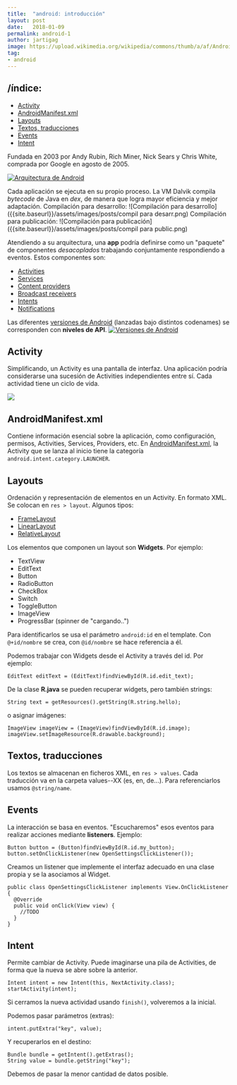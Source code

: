 ```yaml
---
title:  "android: introducción"
layout: post
date:   2018-01-09
permalink: android-1
author: jartigag
image: https://upload.wikimedia.org/wikipedia/commons/thumb/a/af/Android-System-Architecture.svg/675px-Android-System-Architecture.svg.png
tag:
- android
---
```


## /índice:

- [Activity](#activity)
- [AndroidManifest.xml](#androidmanifestxml)
- [Layouts](#layouts)
- [Textos, traducciones](#textos-traducciones)
- [Events](#events)
- [Intent](#intent)

Fundada en 2003 por Andy Rubin, Rich Miner, Nick Sears y Chris White, comprada por Google en agosto de 2005.

[![Arquitectura de
Android](https://upload.wikimedia.org/wikipedia/commons/thumb/a/af/Android-System-Architecture.svg/675px-Android-System-Architecture.svg.png)](https://commons.wikimedia.org/wiki/File:Android-System-Architecture.svg)

Cada aplicación se ejecuta en su propio proceso. La VM Dalvik compila *bytecode* de Java en *dex*, de manera que logra mayor eficiencia y mejor
adaptación.  Compilación para desarrollo:  ![Compilación para desarrollo]({{site.baseurl}}/assets/images/posts/compil para desarr.png)  Compilación
para publicación:  ![Compilación para publicación]({{site.baseurl}}/assets/images/posts/compil para public.png)

Atendiendo a su arquitectura, una **app** podría definirse como un "paquete" de componentes _desacoplados_ trabajando conjuntamente respondiendo a
eventos.  Estos componentes son:
* [Activities](https://developer.android.com/guide/components/activities/index.html)
* [Services](https://developer.android.com/guide/components/services.html)
* [Content providers](https://developer.android.com/guide/topics/providers/content-providers.html)
* [Broadcast receivers](https://developer.android.com/guide/components/broadcasts.html)
* [Intents](https://developer.android.com/guide/components/intents-filters.html)
* [Notifications](https://developer.android.com/guide/topics/ui/notifiers/notifications.html)

Las diferentes [versiones de Android]( https://source.android.com/source/build-numbers.html) (lanzadas bajo distintos codenames) se corresponden con
**niveles de API**.  [![Versiones de
Android](https://upload.wikimedia.org/wikipedia/commons/thumb/e/ee/Android_historical_version_distribution_-_vector.svg/1024px-Android_historical_version_distribution_-_vector.svg.png)](https://commons.wikimedia.org/wiki/File:Android_historical_version_distribution_-_vector.svg)

## Activity

Simplificando, un Activity es una pantalla de interfaz. Una aplicación podría considerarse una sucesión de Activities independientes entre sí. Cada
actividad tiene un ciclo de vida.

[![](https://developer.android.com/guide/components/images/activity_lifecycle.png)](https://developer.android.com/guide/components/activities/activity-lifecycle.html)

## AndroidManifest.xml

Contiene información esencial sobre la aplicación, como configuración, permisos, Activities, Services, Providers, etc. En
[AndroidManifest.xml](http://developer.android.com/guide/topics/manifest/manifest-intro.html), la Activity que se lanza al inicio tiene la categoría
`android.intent.category.LAUNCHER`.

## Layouts

Ordenación y representación de elementos en un Activity. En formato XML. Se colocan en `res > layout`. Algunos tipos:
* [FrameLayout](https://developer.android.com/reference/android/widget/FrameLayout.html)
* [LinearLayout](https://developer.android.com/reference/android/widget/LinearLayout.html)
* [RelativeLayout](https://developer.android.com/reference/android/widget/RelativeLayout.html)

Los elementos que componen un layout son **Widgets**. Por ejemplo:
* TextView
* EditText
* Button
* RadioButton
* CheckBox
* Switch
* ToggleButton
* ImageView
* ProgressBar (spinner de "cargando..")

Para identificarlos se usa el parámetro `android:id` en el template. Con `@+id/nombre` se crea, con `@id/nombre` se hace referencia a él.

Podemos trabajar con Widgets desde el Activity a través del id. Por ejemplo:
```
EditText editText = (EditText)findViewById(R.id.edit_text);
```

De la clase **R.java** se pueden recuperar widgets, pero también strings:
```
String text = getResources().getString(R.string.hello);
```
o asignar imágenes:
```
ImageView imageView = (ImageView)findViewById(R.id.image);
imageView.setImageResource(R.drawable.background);
```

## Textos, traducciones

Los textos se almacenan en ficheros XML, en `res > values`. Cada traducción va en la carpeta values--XX (es, en, de...). Para referenciarlos usamos
`@string/name`.

## Events

La interacción se basa en eventos. "Escucharemos" esos eventos para realizar acciones mediante **listeners**. Ejemplo:
```
Button button = (Button)findViewById(R.id.my_button);
button.setOnClickListener(new OpenSettingsClickListener());
```

Creamos un listener que implemente el interfaz adecuado en una clase propia y se la asociamos al Widget.
```
public class OpenSettingsClickListener implements View.OnClickListener {
  @Override
  public void onClick(View view) {
    //TODO
  }
}
```

## Intent

Permite cambiar de Activity. Puede imaginarse una pila de Activities, de forma que la nueva se abre sobre la anterior.
```
Intent intent = new Intent(this, NextActivity.class);
startActivity(intent);
```
Si cerramos la nueva actividad usando `finish()`, volveremos a la inicial.

Podemos pasar parámetros (extras):
```
intent.putExtra("key", value);
```
Y recuperarlos en el destino:
```
Bundle bundle = getIntent().getExtras();
String value = bundle.getString("key");
```
Debemos de pasar la menor cantidad de datos posible.
